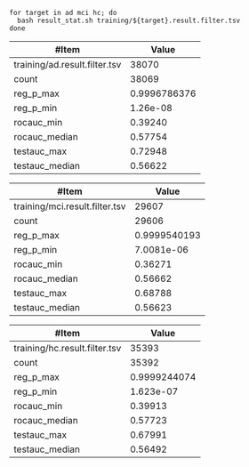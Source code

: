 


```shell
for target in ad mci hc; do
  bash result_stat.sh training/${target}.result.filter.tsv
done
```

| #Item                         | Value        |
|-------------------------------|--------------|
| training/ad.result.filter.tsv | 38070        |
| count                         | 38069        |
| reg_p_max                     | 0.9996786376 |
| reg_p_min                     | 1.26e-08     |
| rocauc_min                    | 0.39240      |
| rocauc_median                 | 0.57754      |
| testauc_max                   | 0.72948      |
| testauc_median                | 0.56622      |

| #Item                          | Value        |
|--------------------------------|--------------|
| training/mci.result.filter.tsv | 29607        |
| count                          | 29606        |
| reg_p_max                      | 0.9999540193 |
| reg_p_min                      | 7.0081e-06   |
| rocauc_min                     | 0.36271      |
| rocauc_median                  | 0.56662      |
| testauc_max                    | 0.68788      |
| testauc_median                 | 0.56623      |

| #Item                         | Value        |
|-------------------------------|--------------|
| training/hc.result.filter.tsv | 35393        |
| count                         | 35392        |
| reg_p_max                     | 0.9999244074 |
| reg_p_min                     | 1.623e-07    |
| rocauc_min                    | 0.39913      |
| rocauc_median                 | 0.57723      |
| testauc_max                   | 0.67991      |
| testauc_median                | 0.56492      |